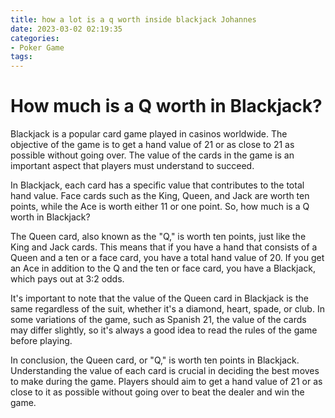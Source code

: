 ```yaml
---
title: how a lot is a q worth inside blackjack Johannes
date: 2023-03-02 02:19:35
categories:
- Poker Game
tags:
---
```

# How much is a Q worth in Blackjack?

Blackjack is a popular card game played in casinos worldwide. The objective of the game is to get a hand value of 21 or as close to 21 as possible without going over. The value of the cards in the game is an important aspect that players must understand to succeed.

In Blackjack, each card has a specific value that contributes to the total hand value. Face cards such as the King, Queen, and Jack are worth ten points, while the Ace is worth either 11 or one point. So, how much is a Q worth in Blackjack?

The Queen card, also known as the "Q," is worth ten points, just like the King and Jack cards. This means that if you have a hand that consists of a Queen and a ten or a face card, you have a total hand value of 20. If you get an Ace in addition to the Q and the ten or face card, you have a Blackjack, which pays out at 3:2 odds.

It's important to note that the value of the Queen card in Blackjack is the same regardless of the suit, whether it's a diamond, heart, spade, or club. In some variations of the game, such as Spanish 21, the value of the cards may differ slightly, so it's always a good idea to read the rules of the game before playing.

In conclusion, the Queen card, or "Q," is worth ten points in Blackjack. Understanding the value of each card is crucial in deciding the best moves to make during the game. Players should aim to get a hand value of 21 or as close to it as possible without going over to beat the dealer and win the game.